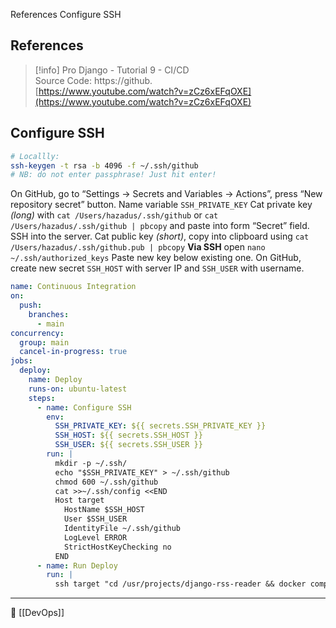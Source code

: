 References
Configure SSH
## References

> [!info] Pro Django - Tutorial 9 - CI/CD  
> Source Code: https://github.  
> [https://www.youtube.com/watch?v=zCz6xEFqOXE](https://www.youtube.com/watch?v=zCz6xEFqOXE)  
## Configure SSH
```Bash
# Locallly:
ssh-keygen -t rsa -b 4096 -f ~/.ssh/github
# NB: do not enter passphrase! Just hit enter!
```
On GitHub, go to “Settings → Secrets and Variables → Actions”, press “New repository secret” button.
Name variable `SSH_PRIVATE_KEY`
Cat private key _(long)_ with `cat /Users/hazadus/.ssh/github` or `cat /Users/hazadus/.ssh/github | pbcopy` and paste into form “Secret” field.
SSH into the server.
Cat public key _(short)_, copy into clipboard using `cat /Users/hazadus/.ssh/github.pub | pbcopy`
**Via SSH** open `nano ~/.ssh/authorized_keys`
Paste new key below existing one.
On GitHub, create new secret `SSH_HOST` with server IP and `SSH_USER` with username.
```YAML
name: Continuous Integration
on:
  push:
    branches:
      - main
concurrency:
  group: main
  cancel-in-progress: true
jobs:
  deploy:
    name: Deploy
    runs-on: ubuntu-latest
    steps:
      - name: Configure SSH
        env:
          SSH_PRIVATE_KEY: ${{ secrets.SSH_PRIVATE_KEY }}
          SSH_HOST: ${{ secrets.SSH_HOST }}
          SSH_USER: ${{ secrets.SSH_USER }}
        run: |
          mkdir -p ~/.ssh/
          echo "$SSH_PRIVATE_KEY" > ~/.ssh/github
          chmod 600 ~/.ssh/github
          cat >>~/.ssh/config <<END
          Host target
            HostName $SSH_HOST
            User $SSH_USER
            IdentityFile ~/.ssh/github
            LogLevel ERROR
            StrictHostKeyChecking no
          END
      - name: Run Deploy
        run: |
          ssh target "cd /usr/projects/django-rss-reader && docker compose down && git pull && docker compose up -d --build --force-recreate"
```

----
📂 [[DevOps]]